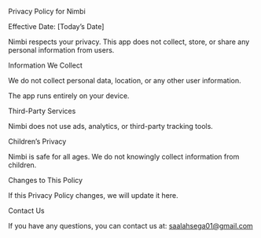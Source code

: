 Privacy Policy for Nimbi

Effective Date: [Today’s Date]

Nimbi respects your privacy. This app does not collect, store, or share any personal information from users.

Information We Collect

We do not collect personal data, location, or any other user information.

The app runs entirely on your device.

Third-Party Services

Nimbi does not use ads, analytics, or third-party tracking tools.

Children’s Privacy

Nimbi is safe for all ages. We do not knowingly collect information from children.

Changes to This Policy

If this Privacy Policy changes, we will update it here.

Contact Us

If you have any questions, you can contact us at:
saalahsega01@gmail.com
